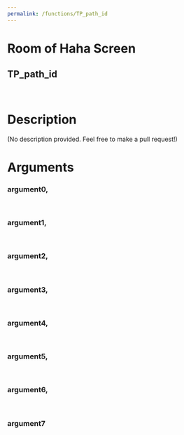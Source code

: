 ```yaml
---
permalink: /functions/TP_path_id
---
```

# Room of Haha Screen  
## TP_path_id  
&nbsp;  
# Description  
(No description provided. Feel free to make a pull request!) 
&nbsp;  
# Arguments
### argument0, 

&nbsp;  
### argument1, 

&nbsp;  
### argument2, 

&nbsp;  
### argument3, 

&nbsp;  
### argument4, 

&nbsp;  
### argument5, 

&nbsp;  
### argument6, 

&nbsp;  
### argument7

&nbsp;  


